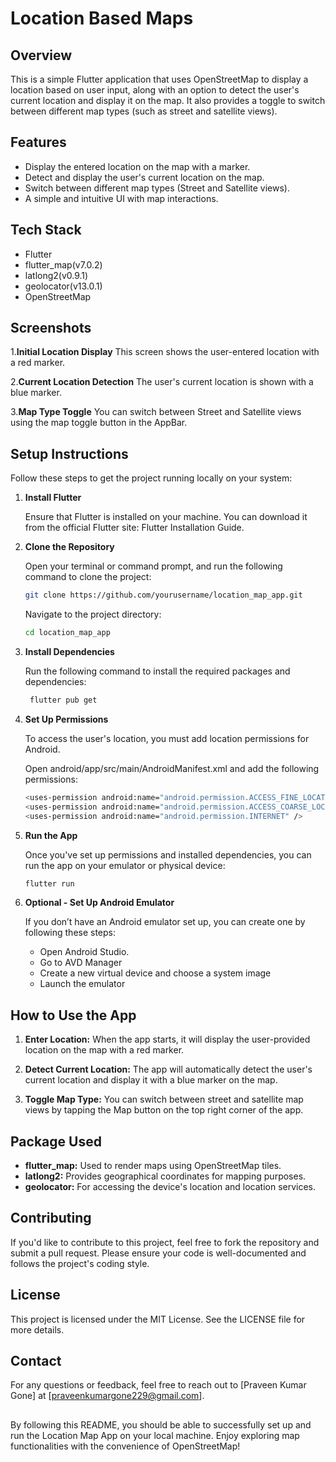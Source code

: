 # Location Based Maps

## Overview

This is a simple Flutter application that uses OpenStreetMap to display a location based on user input, along with an option to detect the user's current location and display it on the map. It also provides a toggle to switch between different map types (such as street and satellite views).


## Features

- Display the entered location on the map with a marker.
- Detect and display the user's current location on the map.
- Switch between different map types (Street and Satellite views).
- A simple and intuitive UI with map interactions.

## Tech Stack

- Flutter
- flutter_map(v7.0.2)
- latlong2(v0.9.1)
- geolocator(v13.0.1)
- OpenStreetMap


## Screenshots

1.**Initial Location Display**
This screen shows the user-entered location with a red marker.

2.**Current Location Detection**
The user's current location is shown with a blue marker.

3.**Map Type Toggle**
You can switch between Street and Satellite views using the map toggle button in the AppBar.



##  Setup Instructions

Follow these steps to get the project running locally on your system:

1. **Install Flutter**

   Ensure that Flutter is installed on your machine. You can download it from the official Flutter site: Flutter          Installation Guide.

2. **Clone the Repository**
   
   Open your terminal or command prompt, and run the following command to clone the project:
   ```bash
   git clone https://github.com/yourusername/location_map_app.git
   ```
   Navigate to the project directory:

   ```bash
   cd location_map_app
   ```
3. **Install Dependencies**

   Run the following command to install the required packages and dependencies:
   
    ```bash
     flutter pub get
    ```
4. **Set Up Permissions**

   To access the user's location, you must add location permissions for Android.

   Open android/app/src/main/AndroidManifest.xml and add the following permissions:
   
   ```bash
   <uses-permission android:name="android.permission.ACCESS_FINE_LOCATION" />
   <uses-permission android:name="android.permission.ACCESS_COARSE_LOCATION" />
   <uses-permission android:name="android.permission.INTERNET" />
   ```
5. **Run the App**
   
   Once you've set up permissions and installed dependencies, you can run the app on your emulator or physical device:
   ```bash
   flutter run
   ```
6. **Optional - Set Up Android Emulator**
   
   If you don’t have an Android emulator set up, you can create one by following these steps:

     - Open Android Studio.
     - Go to AVD Manager
     - Create a new virtual device and choose a system image
     - Launch the emulator

## How to Use the App

1. **Enter Location:** When the app starts, it will display the user-provided location on the map with a red marker.

2. **Detect Current Location:** The app will automatically detect the user's current location and display it with a blue marker on the map.
  
3. **Toggle Map Type:** You can switch between street and satellite map views by tapping the Map button on the top right corner of the app.

## Package Used

- **flutter_map:** Used to render maps using OpenStreetMap tiles.
- **latlong2:** Provides geographical coordinates for mapping purposes.
- **geolocator:** For accessing the device's location and location services.

## Contributing
If you'd like to contribute to this project, feel free to fork the repository and submit a pull request. Please ensure your code is well-documented and follows the project's coding style.

## License
This project is licensed under the MIT License. See the LICENSE file for more details.

## Contact
For any questions or feedback, feel free to reach out to [Praveen Kumar Gone] at [praveenkumargone229@gmail.com].

##
By following this README, you should be able to successfully set up and run the Location Map App on your local machine. Enjoy exploring map functionalities with the convenience of OpenStreetMap!


